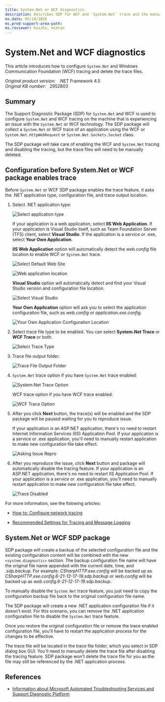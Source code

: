 ```yaml
---
title: System.Net or WCF diagnostics
description: Describes SDP for WCF and `System.Net` trace and the manual steps to disable the trace feature that is enabled through SDP package.
ms.date: 05/14/2020
ms.prod-support-area-path: 
ms.reviewer: huizhu, mimran
---
```

# System.Net and WCF diagnostics

This article introduces how to configure `System.Net` and Windows Communication Foundation (WCF) tracing and delete the trace files.

_Original product version:_ &nbsp; .NET Framework 4.5  
_Original KB number:_ &nbsp; 2952803

## Summary

The Support Diagnostic Package (SDP) for `System.Net` and WCF is used to configure `System.Net` and WCF tracing on the machine that is experiencing an issue with the `System.Net` or WCF technology. The SDP package will collect a `System.Net` or WCF trace of an application using the WCF or `System.Net.HttpWebRequest` or `System.Net.Sockets.Socket` class.

The SDP package will take care of enabling the WCF and `System.Net` tracing and disabling the tracing, but the trace files will need to be manually deleted.

## Configuration before System.Net or WCF package enables trace

Before `System.Net` or WCF SDP package enables the trace feature, it asks the .NET application type, configuration file, and trace output location.

1. Select .NET application type:

    ![Select application type](./media/system-dot-net-wcf-diagnostics/select-application-type.JPG)

    If your application is a web application, select **IIS Web Application**. If your application is Visual Studio itself, such as Team Foundation Server (TFS) client, select **Visual Studio**. If the application is a service or .exe, select **Your Own Application**.

    **IIS Web Application** option will automatically detect the *web.config* file location to enable WCF or `System.Net` trace.

    ![Select Default Web Site](./media/system-dot-net-wcf-diagnostics/select-target-website.JPG)

    ![Web application location](./media/system-dot-net-wcf-diagnostics/select-web-applictaion-location.JPG)

    **Visual Studio** option will automatically detect and find your Visual Studio version and configuration file location.

    ![Select Visual Studio](./media/system-dot-net-wcf-diagnostics/visual-studio.JPG)

    **Your Own Application** option will ask you to select the application configuration file, such as *web.config* or *application.exe.config*.

    ![Your Own Application Configuration Location ](./media/system-dot-net-wcf-diagnostics/choose-location.JPG)

2. Select trace file type to be enabled. You can select **System.Net Trace** or **WCF Trace** or both.

    ![Select Trace Type](./media/system-dot-net-wcf-diagnostics/trace-type.JPG)

3. Trace file output folder:

    ![Trace File Output Folder](./media/system-dot-net-wcf-diagnostics/trace-folder-location.JPG)

4. `System.Net` trace option if you have `System.Net` trace enabled:

    ![`System.Net` Trace Option](./media/system-dot-net-wcf-diagnostics/select-features.JPG)

    WCF trace option if you have WCF trace enabled:

    ![WCF Trace Option](./media/system-dot-net-wcf-diagnostics/select-tracing-configuration.JPG)

5. After you click **Next** button, the trace(s) will be enabled and the SDP package will be paused waiting for you to reproduce issue.

    If your application is an ASP.NET application, there's no need to restart Internet Information Services (IIS) Application Pool. If your application is a service or .exe application, you'll need to manually restart application to make new configuration file take effect.

    ![Asking Issue Repro](./media/system-dot-net-wcf-diagnostics/tracing-enabled.JPG)

6. After you reproduce the issue, click **Next** button and package will automatically disable the tracing feature. If your application is an ASP.NET application, there's no need to restart IIS Application Pool. If your application is a service or .exe application, you'll need to manually restart application to make new configuration file take effect.

    ![Trace Disabled](./media/system-dot-net-wcf-diagnostics/finished-system-net-wcf-trace.JPG)

For more information, see the folowing articles:

- [How to: Configure network tracing](/dotnet/framework/network-programming/how-to-configure-network-tracing)

- [Recommended Settings for Tracing and Message Logging](/dotnet/framework/wcf/diagnostics/tracing/recommended-settings-for-tracing-and-message-logging)

## System.Net or WCF SDP package

SDP package will create a backup of the selected configuration file and the existing configuration content will be combined with the new `<system.diagnostic>` section. The backup configuration file name will have the original file name appended with the current date, time, and *.sdp.backup*. For example: *CSharpHTTP.exe.config* will be backed up as *CSharpHTTP.exe.config.6-21-12-17-19.sdp.backup* or *web.config* will be backed up as *web.config.6-21-12-17-19.sdp.backup*.

To manually disable the `System.Net` trace feature, you just need to copy the configuration backup file back to the original configuration file name.

The SDP package will create a new .NET application configuration file if it doesn't exist. For this scenario, you can remove the .NET application configuration file to disable the `System.Net` trace feature.

Once you restore the original configuration file or remove the trace enabled configuration file, you'll have to restart the application process for the changes to be effective.

The trace file will be located in the trace file folder, which you select in SDP dialog box GUI. You'll need to manually delete the trace file after disabling the tracing feature. SDP package won't delete the trace file for you as the file may still be referenced by the .NET application process.

## References  

- [Information about Microsoft Automated Troubleshooting Services and Support Diagnostic Platform](https://support.microsoft.com/help/2598970)
